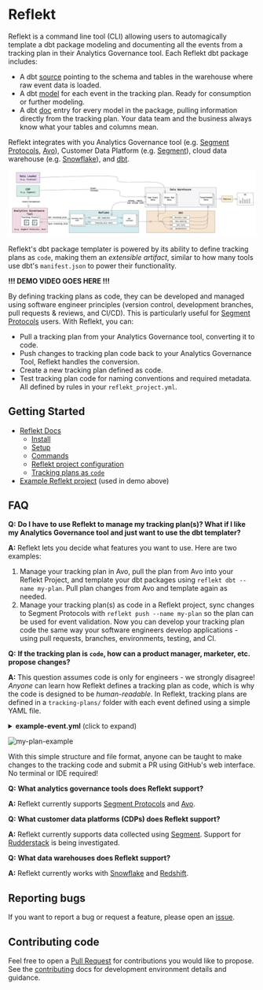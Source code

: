 <!--
SPDX-FileCopyrightText: 2022 Gregory Clunies <greg@reflekt-ci.com>

SPDX-License-Identifier: Apache-2.0
-->

# Reflekt
Reflekt is a command line tool (CLI) allowing users to automagically template a dbt package modeling and documenting all the events from a tracking plan in their Analytics Governance tool. Each Reflekt dbt package includes:
- A dbt [source](https://docs.getdbt.com/docs/building-a-dbt-project/using-sources) pointing to the schema and tables in the warehouse where raw event data is loaded.
- A dbt [model](https://docs.getdbt.com/docs/building-a-dbt-project/building-models) for each event in the tracking plan. Ready for consumption or further modeling.
- A dbt [doc](https://docs.getdbt.com/docs/building-a-dbt-project/documentation) entry for every model in the package, pulling information directly from the tracking plan. Your data team and the business always know what your tables and columns mean.

Reflekt integrates with you Analytics Governance tool (e.g. [Segment Protocols](https://segment.com/docs/protocols/), [Avo](https://www.avo.app/)), Customer Data Platform (e.g. [Segment](https://segment.com/)), cloud data warehouse (e.g. [Snowflake](https://www.snowflake.com/)), and [dbt](https://www.getdbt.com/).

![reflekt-arch](/docs/reflekt-arch-flow.jpg)

Reflekt's dbt package templater is powered by its ability to define tracking plans as `code`, making them an *extensible artifact*, similar to how many tools use dbt's `manifest.json` to power their functionality.

**!!! DEMO VIDEO GOES HERE !!!**

By defining tracking plans as code, they can be developed and managed using software engineer principles (version control, development branches, pull requests & reviews, and CI/CD). This is particularly useful for [Segment Protocols](https://segment.com/docs/protocols/) users. With Reflekt, you can:
- Pull a tracking plan from your Analytics Governance tool, converting it to code.
- Push changes to tracking plan code back to your Analytics Governance Tool, Reflekt handles the conversion.
- Create a new tracking plan defined as code.
- Test tracking plan code for naming conventions and required metadata. All defined by rules in your `reflekt_project.yml`.

## Getting Started
- [Reflekt Docs](docs/DOCUMENTATION.md/#reflekt-docs)
  - [Install](docs/DOCUMENTATION.md/#install)
  - [Setup](docs/DOCUMENTATION.md/#setup)
  - [Commands](docs/DOCUMENTATION.md/#commands)
  - [Reflekt project configuration](docs/DOCUMENTATION.md/#project-configuration)
  - [Tracking plans as `code`](docs/DOCUMENTATION.md/#tracking-plans-as-code)
- [Example Reflekt project](https://github.com/GClunies/patty-bar-reflekt) (used in demo above)

## FAQ
**Q:** **Do I have to use Reflekt to manage my tracking plan(s)? What if I like my Analytics Governance tool and just want to use the dbt templater?**

**A:** Reflekt lets you decide what features you want to use. Here are two examples:
1. Manage your tracking plan in Avo, pull the plan from Avo into your Reflekt Project, and template your dbt packages using `reflekt dbt --name my-plan`. Pull plan changes from Avo and template again as needed.
2. Manage your tracking plan(s) as code in a Reflekt project, sync changes to Segment Protocols with `reflekt push --name my-plan` so the plan can be used for event validation. Now you can develop your tracking plan code the same way your software engineers develop applications - using pull requests, branches, environments, testing, and CI.

**Q:** **If the tracking plan is `code`, how can a product manager, marketer, etc. propose changes?**

**A:** This question assumes code is only for engineers - we strongly disagree! *Anyone* can learn how Reflekt defines a tracking plan as code, which is why the code is designed to be *human-readable*. In Reflekt, tracking plans are defined in a `tracking-plans/` folder with each event defined using a simple YAML file.

<details><summary><strong>example-event.yml</strong> (click to expand)</summary><p>

```yaml
# Example 'Product Added' event
- version: 1
  name: Product Added
  description: Fired when a user adds a product to their cart.
  metadata:  # Set event metadata. Configure metadata tests in reflekt_project.yml
    product_owner: pm-name
    code_owner: eng-squad-1
    priority: 1
  properties:
    - name: cart_id
      description: Cart ID to which the product was added to.
      type: string
      required: true    # Specify a property is required
    - name: product_id
      description: Database ID of the product being viewed.
      type: integer
      required: true
    - name: name
      description: Name of the product.
      type: string     # Specify property data type
      required: true
    - name: variant
      description: Variant of the product (e.g. small, medium, large).
      type: string
      enum:            # List of allowed values
        - small
        - medium
        - large
      required: false  # Property is not required
    - name: price
      description: Price ($) of the product added to the cart.
      type: number
      required: true
    - name: quantity
      description: Quantity of the product added to the cart.
      type: integer
      required: true
```
</p></details>

![my-plan-example](docs/my-plan-example.png)

With this simple structure and file format, anyone can be taught to make changes to the tracking code and submit a PR using GitHub's web interface. No terminal or IDE required!

**Q:** **What analytics governance tools does Reflekt support?**

**A:** Reflekt currently supports [Segment Protocols](https://segment.com/docs/protocols/) and [Avo](https://www.avo.app/).

**Q:** **What customer data platforms (CDPs) does Reflekt support?**

**A:** Reflekt currently supports data collected using [Segment](https://segment.com/). Support for [Rudderstack](https://www.rudderstack.com/) is being investigated.

**Q:** **What data warehouses does Reflekt support?**

**A:** Reflekt currently works with [Snowflake](https://www.snowflake.com/) and [Redshift](https://aws.amazon.com/redshift/).

## Reporting bugs
If you want to report a bug or request a feature, please open an [issue](https://github.com/GClunies/reflekt/issues).

## Contributing code
Feel free to open a [Pull Request](https://github.com/GClunies/reflekt/pulls) for contributions you would like to propose. See the [contributing](docs/CONTRIBUTING-CODE.md) docs for development environment details and guidance.
